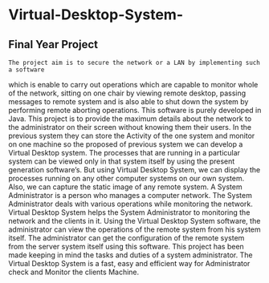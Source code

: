 # Virtual-Desktop-System-
## Final Year Project 
    The project aim is to secure the network or a LAN by implementing such a software
which is enable to carry out operations which are capable to monitor whole of the network,
sitting on one chair by viewing remote desktop, passing messages to remote system and is also
able to shut down the system by performing remote aborting operations. This software is purely
developed in Java. This project is to provide the maximum details about the network to the
administrator on their screen without knowing them their users.
    In the previous system they can store the Activity of the one system and monitor on one
machine so the proposed of previous system we can develop a Virtual Desktop system. The
processes that are running in a particular system can be viewed only in that system itself by using
the present generation software’s. But using Virtual Desktop System, we can display the
processes running on any other computer systems on our own system. Also, we can capture the
static image of any remote system.
    A System Administrator is a person who manages a computer network. The System
Administrator deals with various operations while monitoring the network. Virtual Desktop
System helps the System Administrator to monitoring the network and the clients in it. Using the
Virtual Desktop System software, the administrator can view the operations of the remote system
from his system itself. The administrator can get the configuration of the remote system from the
server system itself using this software.
This project has been made keeping in mind the tasks and duties of a system
administrator. The Virtual Desktop System is a fast, easy and efficient way for Administrator
check and Monitor the clients Machine.
